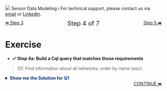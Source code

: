 <!-- TOP -->
<div class="top">
  <img src="https://datastax-academy.github.io/katapod-shared-assets/images/ds-academy-logo.svg" />
  <span class="scenario-title">Sensor Data Modeling</span>
  <span class="scenario-subtitle">ℹ️ For technical support, please contact us via <a href="mailto:aleksandr.volochnev@datastax.com">email</a> or <a href="https://dtsx.io/aleks">LinkedIn</a>.</span> 
</div>

<!-- NAVIGATION -->
<div id="navigation-top" style="width:100%;text-align:center;margin-top:10px;margin-bottom:30px">
 <a href="command:katapod.loadPage?%5B%7B%22step%22%3A%22step3%22%7D%5D" 
   class="btn btn-dark" 
   style="float:left">⬅️ Step 3
 </a>
<span style="font-size:20px;"> Step 4 of 7</span>
 <a href="command:katapod.loadPage?%5B%7B%22step%22%3A%22step5%22%7D%5D" 
    class="btn btn-dark" 
    style="float:right">Step 5 ➡️
  </a>
</div>

# Exercise

- **✅ Step 4a: Build a Cql query that matches those requirements**

> Q1: Find information about all networks; order by name (asc):

<details>
  <summary><b style="color:#003882">Show me the Solution for Q1</b></summary>

```
SELECT name, description,
       region, num_sensors
FROM networks
WHERE bucket = 'all';
```

</details>

<!-- NAVIGATION -->
<div id="navigation-bottom" style="width:100%;text-align:center;">
 <a href="command:katapod.loadPage?%5B%7B%22step%22%3A%22step5%22%7D%5D" 
    class="btn btn-primary btn-astra" 
    style="float:right">CONTINUE ➡️
  </a>
</div>
